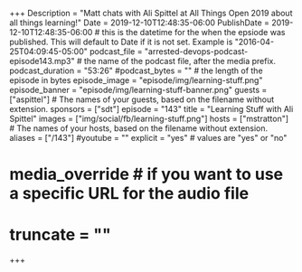 +++
Description = "Matt chats with Ali Spittel at All Things Open 2019 about all things learning!"
Date = 2019-12-10T12:48:35-06:00
PublishDate = 2019-12-10T12:48:35-06:00 # this is the datetime for the when the epsiode was published. This will default to Date if it is not set. Example is "2016-04-25T04:09:45-05:00"
podcast_file = "arrested-devops-podcast-episode143.mp3" # the name of the podcast file, after the media prefix.
podcast_duration = "53:26"
#podcast_bytes = "" # the length of the episode in bytes
episode_image = "episode/img/learning-stuff.png"
episode_banner = "episode/img/learning-stuff-banner.png"
guests = ["aspittel"] # The names of your guests, based on the filename without extension.
sponsors = ["sdt"]
episode = "143"
title = "Learning Stuff with Ali Spittel"
images = ["img/social/fb/learning-stuff.png"]
hosts = ["mstratton"] # The names of your hosts, based on the filename without extension.
aliases = ["/143"]
#youtube = ""
explicit = "yes" # values are "yes" or "no"
# media_override # if you want to use a specific URL for the audio file
# truncate = ""
+++
